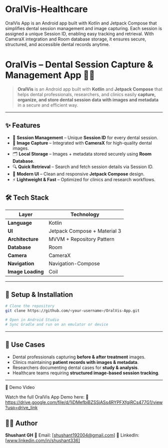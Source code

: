 # OralVis-Healthcare
OralVis App is an Android app built with Kotlin and Jetpack Compose that simplifies dental session management and image capturing. Each session is assigned a unique Session ID, enabling easy tracking and retrieval. With CameraX integration and Room database storage, it ensures secure, structured, and accessible dental records anytime.


# OralVis – Dental Session Capture & Management App 🦷📸

> **OralVis** is an Android app built with **Kotlin** and **Jetpack Compose** that helps dental professionals, researchers, and clinics easily **capture, organize, and store dental session data with images and metadata** in a secure and efficient way.

---

## ✨ Features

* 📌 **Session Management** – Unique **Session ID** for every dental session.
* 📸 **Image Capture** – Integrated with **CameraX** for high-quality dental images.
* 🗂 **Local Storage** – Images + metadata stored securely using **Room Database**.
* 🔍 **Quick Retrieval** – Search and fetch session details via Session ID.
* 🧩 **Modern UI** – Clean and responsive **Jetpack Compose** design.
* ⚡ **Lightweight & Fast** – Optimized for clinics and research workflows.



## 🛠 Tech Stack

| Layer             | Technology                   |
| ----------------- | ---------------------------- |
| **Language**      | Kotlin                       |
| **UI**            | Jetpack Compose + Material 3 |
| **Architecture**  | MVVM + Repository Pattern    |
| **Database**      | Room                         |
| **Camera**        | CameraX                      |
| **Navigation**    | Navigation-Compose           |
| **Image Loading** | Coil                         |

---

## 📂 Setup & Installation

```bash
# Clone the repository
git clone https://github.com/<your-username>/OralVis-App.git  

# Open in Android Studio  
# Sync Gradle and run on an emulator or device
```

---

## **📌 Use Cases**

* Dental professionals capturing **before & after treatment** images.
* Clinics maintaining **patient records with images & metadata**.
* Researchers documenting dental cases for **study & analysis**.
* Healthcare teams requiring **structured image-based session tracking**.

---



🎥 Demo Video

Watch the full OralVis App Demo here:
📌 https://drive.google.com/file/d/1iDMefbjBZSSjASs4RYPFXfgiRCs477G1/view?usp=drive_link



## **👨‍💻 Author**

**Shushant GH**
📧 Email: [shushant192004@gmail.com]
🔗 LinkedIn: [www.linkedin.com/in/shushant336]


